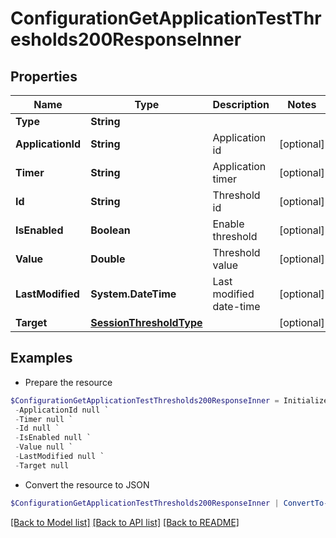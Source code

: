 # ConfigurationGetApplicationTestThresholds200ResponseInner
## Properties

Name | Type | Description | Notes
------------ | ------------- | ------------- | -------------
**Type** | **String** |  | 
**ApplicationId** | **String** | Application id | [optional] 
**Timer** | **String** | Application timer | [optional] 
**Id** | **String** | Threshold id | [optional] 
**IsEnabled** | **Boolean** | Enable threshold | [optional] 
**Value** | **Double** | Threshold value | [optional] 
**LastModified** | **System.DateTime** | Last modified date-time | [optional] 
**Target** | [**SessionThresholdType**](SessionThresholdType.md) |  | [optional] 

## Examples

- Prepare the resource
```powershell
$ConfigurationGetApplicationTestThresholds200ResponseInner = Initialize-LEPSLoginEnterpriseConfigurationGetApplicationTestThresholds200ResponseInner  -Type null `
 -ApplicationId null `
 -Timer null `
 -Id null `
 -IsEnabled null `
 -Value null `
 -LastModified null `
 -Target null
```

- Convert the resource to JSON
```powershell
$ConfigurationGetApplicationTestThresholds200ResponseInner | ConvertTo-JSON
```

[[Back to Model list]](../README.md#documentation-for-models) [[Back to API list]](../README.md#documentation-for-api-endpoints) [[Back to README]](../README.md)

